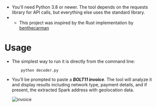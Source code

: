 - You'll need Python 3.8 or newer. The tool depends on the requests library for API calls, but everything else uses the standard library.
- - This project was inspired by the Rust implementation by [benthecarman](https://github.com/benthecarman/spark-invoice-doxxer)

# Usage

- The simplest way to run it is directly from the command line:

          python decoder.py

- You'll be prompted to paste a ***BOLT11 invoice***. The tool will analyze it and display results including network type, payment details, and if present, the extracted Spark address with geolocation data.

  ![invoice](https://github.com/user-attachments/assets/ca674f09-5e16-4e6e-b2a8-e5907b7ab7f8)
